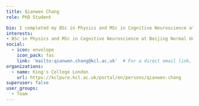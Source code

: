 ```yaml
---
title: Qianwen Chang
role: PhD Student

bio: I completed my BSc in Physics and MSc in Cognitive Neuroscience at Beijing Normal University, China. My research interest focuses on brain connectivity and dynamics in early brain development, and their relationship to neurodevelopmental conditions.
interests:
- BSc in Physics and MSc in Cognitive Neuroscience at Beijing Normal University. My current project focuses on studying functional connectivity dynamics in early development using graph theory.
social:
  - icon: envelope
    icon_pack: fas
    link: 'mailto:qianwen.chang@kcl.ac.uk'  # For a direct email link, use "mailto:test@example.org".
organizations:
  - name: King's College London
    url: https://kclpure.kcl.ac.uk/portal/en/persons/qianwen-chang
superuser: false
user_groups:
  - Team
---
```

